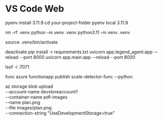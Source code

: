 # VS Code Web

pyenv install 3.11.9
cd your-project-folder
pyenv local 3.11.9

rm -rf .venv
python -m venv .venv
python3.11 -m venv .venv

source .venv/bin/activate

deactivate
pip install -r requirements.txt
uvicorn app.legend_agent:app --reload --port 8000
uvicorn app.main:app --reload --port 8000

lsof -i :7071

func azure functionapp publish scale-detector-func --python

az storage blob upload \
  --account-name devstoreaccount1 \
  --container-name pdf-images \
  --name plan.png \
  --file images/plan.png \
  --connection-string "UseDevelopmentStorage=true"